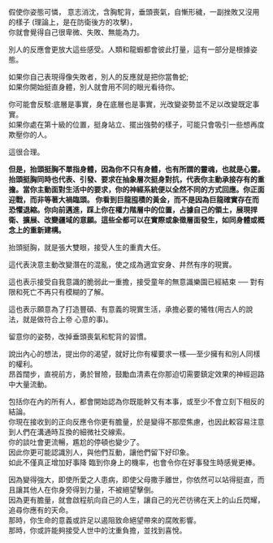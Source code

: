     
假使你姿態可憐， 意志消沈，含胸駝背，垂頭喪氣，自慚形穢，一副挫敗又沒用的樣子 (理論上，是在防衛後方的攻擊)，  
你就會覺得自己很卑微、失敗、無能為力。  

別人的反應會更放大這些感受。人類和龍蝦都會彼此打量，這有一部分是根據姿態。

如果你自己表現得像失敗者，別人的反應就是把你當魯蛇;  
如果你開始挺直身體，別人就會用不同的眼光看待你。  

你可能會反駁:底層是事實，身在底層也是事實，光改變姿勢並不足以改變既定事實。  
如果你處在第十級的位置，挺身站立、擺出強勢的樣子，可能只會吸引一些想再度欺壓你的人。  

這很合理。

**但是，抬頭挺胸不單指身體，因為你不只有身體，也有所謂的靈魂，也就是心靈。抬頭挺胸同時也代表、引發、要求在抽象層次挺身對抗，代表你主動承接存有的重擔。當你主動面對生活中的要求，你的神經系統便以全然不同的方式回應。你正面迎戰，而非等著大禍臨頭。 你看到巨龍囤積的黃金，而不是因為巨龍確實存在而恐懼退縮。你向前邁進，踩上你在權力階層中的位置，占據自己的領土，展現捍衛、擴展、改變疆域的意願。這些全都可以在實際或象徵層面發生，如同身體或概念上的重新建構。**

抬頭挺胸，就是張大雙眼，接受人生的重責大任。

這代表決意主動改變潛在的混亂，使之成為適宜安身、井然有序的現實。

這也表示接受自我意識的脆弱此一重擔，接受童年的無意識樂園已經結束 ── 對有限和死亡不再只有模糊的了解。

這也表示願意為了打造豐碩、有意義的現實生活，承擔必要的犧牲(用古人的說法，就是做符合上帝 心意的事)。

留意你的姿勢，改掉垂頭喪氣和駝背的習慣。

說出內心的想法，提出你的渴望，就好比你有權要求一樣──至少擁有和別人同樣的權利。  
昂首闊步，直視前方，勇於冒險，鼓勵血清素在你那迫切需要鎮定效果的神經迴路中大量流動。  

包括你在內的所有人，都會開始認為你既能幹又有本事，或至少不會立刻下相反的結論。  
你現在接收到的正向反應令你更有膽量，於是變得不那麼焦慮，也因此較容易注意到人們在溝通時互換的細微社交線索。  
你的談吐會更流暢，尷尬的停頓也變少了。  
因此你更可能認識別人，與他們互動，讓他們留下好印象。  
如此不僅真正增加好事降 臨到你身上的機率，也會令你在好事發生時感覺更棒。  

因為變得強大，即使所愛之人患病，即使父母撒手離世，你依然可以站得挺直，而且讓其他人在你身旁得到力量，不被絕望擊倒。  
因為更有膽量，就會啟程航向自己的人生，讓自己的光芒彷彿在天上的山丘閃耀，追尋你應有的天命。  
那時，你生命的意義或許足以遏阻致命絕望帶來的腐敗影響。  
那時，你或許能夠接受人世中的沈重負擔，並找到喜悅。  